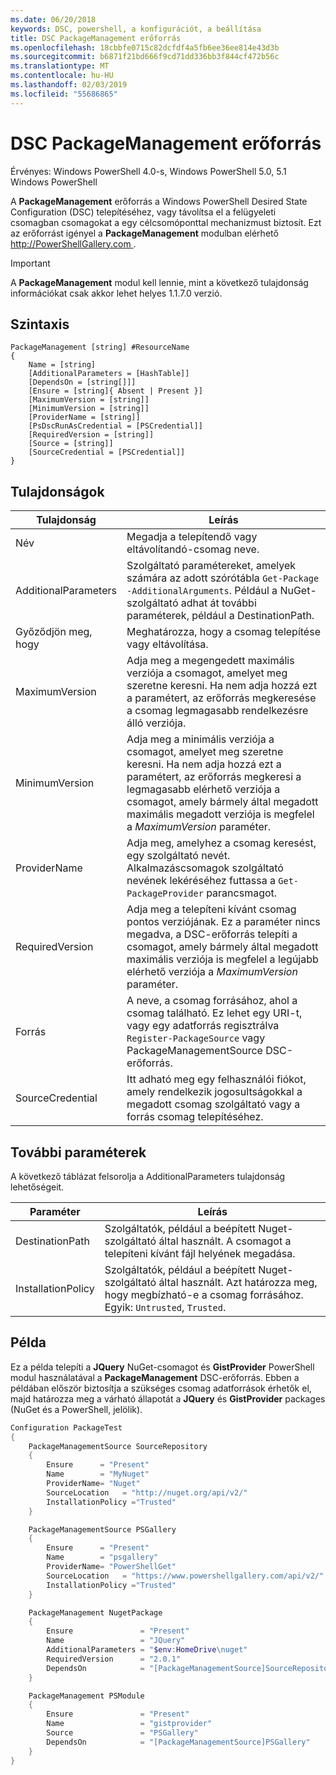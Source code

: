 ```yaml
---
ms.date: 06/20/2018
keywords: DSC, powershell, a konfigurációt, a beállítása
title: DSC PackageManagement erőforrás
ms.openlocfilehash: 18cbbfe0715c82dcfdf4a5fb6ee36ee814e43d3b
ms.sourcegitcommit: b6871f21bd666f9cd71dd336bb3f844cf472b56c
ms.translationtype: MT
ms.contentlocale: hu-HU
ms.lasthandoff: 02/03/2019
ms.locfileid: "55686865"
---
```

# <a name="dsc-packagemanagement-resource"></a>DSC PackageManagement erőforrás

Érvényes: Windows PowerShell 4.0-s, Windows PowerShell 5.0, 5.1 Windows PowerShell

A **PackageManagement** erőforrás a Windows PowerShell Desired State Configuration (DSC) telepítéséhez, vagy távolítsa el a felügyeleti csomagban csomagokat a egy célcsomóponttal mechanizmust biztosít. Ezt az erőforrást igényel a **PackageManagement** modulban elérhető [ http://PowerShellGallery.com ](http://PowerShellGallery.com).

> [!IMPORTANT]
> A **PackageManagement** modul kell lennie, mint a következő tulajdonság információkat csak akkor lehet helyes 1.1.7.0 verzió.

## <a name="syntax"></a>Szintaxis

```
PackageManagement [string] #ResourceName
{
    Name = [string]
    [AdditionalParameters = [HashTable]]
    [DependsOn = [string[]]]
    [Ensure = [string]{ Absent | Present }]
    [MaximumVersion = [string]]
    [MinimumVersion = [string]]
    [ProviderName = [string]]
    [PsDscRunAsCredential = [PSCredential]]
    [RequiredVersion = [string]]
    [Source = [string]]
    [SourceCredential = [PSCredential]]
}
```

## <a name="properties"></a>Tulajdonságok

| Tulajdonság | Leírás |
| --- | --- |
| Név| Megadja a telepítendő vagy eltávolítandó-csomag neve.|
| AdditionalParameters| Szolgáltató paramétereket, amelyek számára az adott szórótábla `Get-Package -AdditionalArguments`. Például a NuGet-szolgáltató adhat át további paraméterek, például a DestinationPath.|
| Győződjön meg, hogy| Meghatározza, hogy a csomag telepítése vagy eltávolítása.|
| MaximumVersion|Adja meg a megengedett maximális verziója a csomagot, amelyet meg szeretne keresni. Ha nem adja hozzá ezt a paramétert, az erőforrás megkeresése a csomag legmagasabb rendelkezésre álló verziója.|
| MinimumVersion|Adja meg a minimális verziója a csomagot, amelyet meg szeretne keresni. Ha nem adja hozzá ezt a paramétert, az erőforrás megkeresi a legmagasabb elérhető verziója a csomagot, amely bármely által megadott maximális megadott verziója is megfelel a _MaximumVersion_ paraméter.|
| ProviderName| Adja meg, amelyhez a csomag keresést, egy szolgáltató nevét. Alkalmazáscsomagok szolgáltató nevének lekéréséhez futtassa a `Get-PackageProvider` parancsmagot.|
| RequiredVersion| Adja meg a telepíteni kívánt csomag pontos verziójának. Ez a paraméter nincs megadva, a DSC-erőforrás telepíti a csomagot, amely bármely által megadott maximális verziója is megfelel a legújabb elérhető verziója a _MaximumVersion_ paraméter.|
| Forrás| A neve, a csomag forrásához, ahol a csomag található. Ez lehet egy URI-t, vagy egy adatforrás regisztrálva `Register-PackageSource` vagy PackageManagementSource DSC-erőforrás.|
| SourceCredential | Itt adható meg egy felhasználói fiókot, amely rendelkezik jogosultságokkal a megadott csomag szolgáltató vagy a forrás csomag telepítéséhez.|

## <a name="additional-parameters"></a>További paraméterek

A következő táblázat felsorolja a AdditionalParameters tulajdonság lehetőségeit.

| Paraméter | Leírás |
| --- | --- |
| DestinationPath| Szolgáltatók, például a beépített Nuget-szolgáltató által használt. A csomagot a telepíteni kívánt fájl helyének megadása.|
| InstallationPolicy| Szolgáltatók, például a beépített Nuget-szolgáltató által használt. Azt határozza meg, hogy megbízható-e a csomag forrásához. Egyik: `Untrusted`, `Trusted`.|

## <a name="example"></a>Példa

Ez a példa telepíti a **JQuery** NuGet-csomagot és **GistProvider** PowerShell modul használatával a **PackageManagement** DSC-erőforrás. Ebben a példában először biztosítja a szükséges csomag adatforrások érhetők el, majd határozza meg a várható állapotát a **JQuery** és **GistProvider** packages (NuGet és a PowerShell, jelölik).

```powershell
Configuration PackageTest
{
    PackageManagementSource SourceRepository
    {
        Ensure      = "Present"
        Name        = "MyNuget"
        ProviderName= "Nuget"
        SourceLocation   = "http://nuget.org/api/v2/"
        InstallationPolicy ="Trusted"
    }

    PackageManagementSource PSGallery
    {
        Ensure      = "Present"
        Name        = "psgallery"
        ProviderName= "PowerShellGet"
        SourceLocation   = "https://www.powershellgallery.com/api/v2/"
        InstallationPolicy ="Trusted"
    }

    PackageManagement NugetPackage
    {
        Ensure               = "Present"
        Name                 = "JQuery"
        AdditionalParameters = "$env:HomeDrive\nuget"
        RequiredVersion      = "2.0.1"
        DependsOn            = "[PackageManagementSource]SourceRepository"
    }

    PackageManagement PSModule
    {
        Ensure               = "Present"
        Name                 = "gistprovider"
        Source               = "PSGallery"
        DependsOn            = "[PackageManagementSource]PSGallery"
    }
}
```